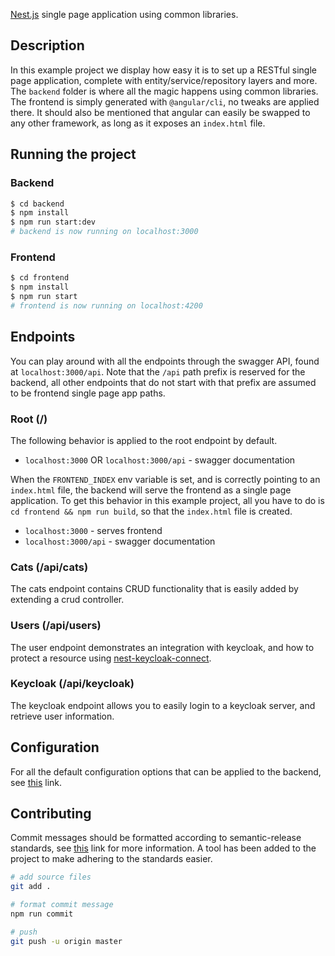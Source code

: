 [Nest.js](https://github.com/nestjs/nest) single page application using common libraries.

## Description

In this example project we display how easy it is to set up a RESTful single page application, complete with entity/service/repository layers and more. The `backend` folder is where all the magic happens using common libraries. The frontend is simply generated with `@angular/cli`, no tweaks are applied there. It should also be mentioned that angular can easily be swapped to any other framework, as long as it exposes an `index.html` file.

## Running the project

### Backend

```bash
$ cd backend
$ npm install
$ npm run start:dev
# backend is now running on localhost:3000
```

### Frontend

```bash
$ cd frontend
$ npm install
$ npm run start
# frontend is now running on localhost:4200
```

## Endpoints

You can play around with all the endpoints through the swagger API, found at `localhost:3000/api`.
Note that the `/api` path prefix is reserved for the backend, all other endpoints that do not start with that prefix are assumed to be frontend single page app paths.

### Root (/)

The following behavior is applied to the root endpoint by default.

- `localhost:3000` OR `localhost:3000/api` - swagger documentation

When the `FRONTEND_INDEX` env variable is set, and is correctly pointing to an `index.html` file, the backend will serve the frontend as a single page application. To get this behavior in this example project, all you have to do is `cd frontend && npm run build`, so that the `index.html` file is created.

- `localhost:3000` - serves frontend
- `localhost:3000/api` - swagger documentation

### Cats (/api/cats)

The cats endpoint contains CRUD functionality that is easily added by extending a crud controller.

### Users (/api/users)

The user endpoint demonstrates an integration with keycloak, and how to protect a resource using [nest-keycloak-connect](https://github.com/ferrerojosh/nest-keycloak-connect).

### Keycloak (/api/keycloak)

The keycloak endpoint allows you to easily login to a keycloak server, and retrieve user information.

## Configuration

For all the default configuration options that can be applied to the backend, see [this](https://github.com/moesjarraf/nestjs-common#configuration) link.

## Contributing

Commit messages should be formatted according to semantic-release standards, see [this](https://github.com/semantic-release/semantic-release#commit-message-format) link for more information. A tool has been added to the project to make adhering to the standards easier.

```bash
# add source files
git add .

# format commit message
npm run commit

# push
git push -u origin master
```
